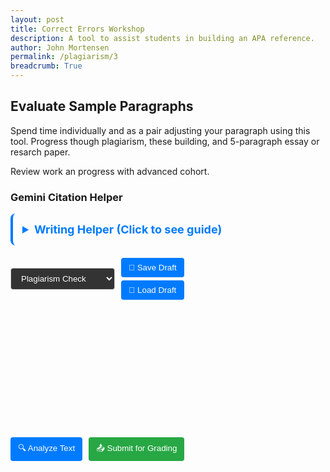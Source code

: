 ```yaml
---
layout: post
title: Correct Errors Workshop 
description: A tool to assist students in building an APA reference. 
author: John Mortensen
permalink: /plagiarism/3
breadcrumb: True
---
```


## Evaluate Sample Paragraphs

Spend time individually and as a pair adjusting your paragraph using this tool.  Progress though plagiarism, these building, and 5-paragraph essay or resarch paper.  

Review work an progress with advanced cohort.

### Gemini Citation Helper

<link href="https://cdn.quilljs.com/1.3.7/quill.snow.css" rel="stylesheet">
<script src="https://cdn.quilljs.com/1.3.7/quill.min.js"></script>

<script src="https://cdn.jsdelivr.net/npm/marked/marked.min.js"></script>

<style>
/* Target the output container */
#output {
    /* Ensure long content and formatting is handled correctly */
    padding: 10px;
    /* Allows text to wrap naturally inside the div */
    word-wrap: break-word;
    overflow-wrap: break-word;
}

.controls {
    margin: 10px 0;
    display: flex;
    gap: 10px;
    flex-wrap: wrap;
    align-items: center;
}

.control-group {
    display: flex;
    flex-direction: column;
    gap: 5px;
}

label {
    font-weight: bold;
    font-size: 14px;
}

select {
    padding: 8px 12px;
    border-radius: 4px;
    border: 1px solid #ccc;
    color: white;
    background-color: #333;
}

button {
    padding: 8px 12px;
    border-radius: 4px;
    border: 1px solid #ccc;
    background-color: #007bff;
    color: white;
    border: none;
    cursor: pointer;
}

button:hover {
    background-color: #0056b3;
}

.sample-text {
    display: none;
}

/* File-specific styles only - iridescent styles moved to _sass/open-coding/elements/buttons/iridescent.scss */
</style>

<details style="padding: 15px; border-radius: 8px; margin-bottom: 20px; border-left: 4px solid #007bff;">
  <summary style="cursor: pointer; font-weight: bold; color: #007bff; font-size: 18px;">Writing Helper (Click to see guide)</summary>
  <div style="margin-top: 10px;">
    <p>This writing analysis tool helps you improve your academic writing by providing AI-powered feedback on different aspects of your text.</p>

    <h4>Analysis Modes:</h4>
    <ul>
      <li><strong>Plagiarism Check:</strong> Identifies missing citations and suggests proper APA references</li>
      <li><strong>Thesis Building:</strong> Evaluates thesis clarity, argument structure, and coherence</li>
      <li><strong>5-Paragraph Outline:</strong> Checks essay structure and paragraph organization</li>
      <li><strong>Research Paper:</strong> Assesses academic tone, evidence quality, and scholarly writing</li>
    </ul>
    
    <p><em>Note: Sample texts are provided for each mode to help you explore different types of feedback. You can replace them with your own writing.</em></p>
  </div>
</details>

<div class="controls">
    <div class="control-group">
        <select id="analysisMode">
            <option value="plagiarism">Plagiarism Check</option>
            <option value="thesis">Thesis Building</option>
            <option value="five-paragraph">5-Paragraph Outline</option>
            <option value="research">Research Paper</option>
        </select>
    </div>
    <div class="control-group">
        <button id="saveBtn" class="iridescent flex-1 text-white text-center py-2 rounded-lg font-semibold transition">💾 Save Draft</button>
        <button id="loadBtn" class="iridescent flex-1 text-white text-center py-2 rounded-lg font-semibold transition">📂 Load Draft</button>
    </div>
</div>

<div id="quill-editor" style="height: 200px;"></div>
<div class="controls">
    <button id="checkBtn" class="iridescent flex-1 text-white text-center py-2 rounded-lg font-semibold transition">🔍 Analyze Text</button>
    <button id="submitBtn" class="iridescent flex-1 text-white text-center py-2 rounded-lg font-semibold transition" style="background-color: #28a745;" disabled>📤 Submit for Grading</button>
</div>
<div id="status-message" style="margin: 10px 0; padding: 8px; border-radius: 4px; display: none;"></div>
<div id="output"></div>

<!-- Hidden sample texts -->
<div class="sample-text" data-type="plagiarism">
Literature has shaped culture and society through memorable phrases that continue to resonate today. For example, `It was the best of times, it was the worst of times` captures the contrasts of life in a way that still feels relevant. Another famous phrase, `Romeo, Romeo, where art thou`, has been quoted in countless settings as a symbol of love and longing. Likewise, in film and popular culture, lines such as `Frankly Scarlett, I don't give a damn` are recognized across generations.
</div>

<div class="sample-text" data-type="plagiarism">
The concept of artificial intelligence has evolved dramatically since the 1950s. Early pioneers like Alan Turing proposed that machines could think, leading to what we now call the Turing Test. Modern AI systems can process natural language, recognize images, and even create art. As we move forward, questions about AI ethics and human-AI collaboration become increasingly important for society.
</div>

<div class="sample-text" data-type="plagiarism">
Climate change represents one of the most pressing challenges of our time. Scientists worldwide have documented rising global temperatures, melting ice caps, and changing weather patterns. The Paris Agreement brought nations together to address these issues, though implementation remains challenging. Individual actions, while important, must be combined with systemic changes to create meaningful impact.
</div>

<div class="sample-text" data-type="thesis">
Social media has fundamentally changed how people communicate and share information. While it has connected people across the globe and democratized access to information, it has also contributed to the spread of misinformation and created new forms of social anxiety. This paper will examine both the positive and negative impacts of social media on modern society, arguing that regulation and digital literacy education are essential for maximizing benefits while minimizing harm.
</div>

<div class="sample-text" data-type="five-paragraph">
Technology education should be mandatory in all elementary schools. First, students need digital literacy skills to succeed in the modern workforce. Second, early exposure to coding and computational thinking develops problem-solving abilities. Third, technology education helps bridge the digital divide by ensuring all students have equal access to these essential skills. Therefore, investing in technology education at the elementary level is crucial for preparing students for their future careers and creating a more equitable society.
</div>

<div class="sample-text" data-type="research">
Recent studies in cognitive psychology have revealed new insights into how memory formation works in the human brain. Researchers at several universities have used advanced neuroimaging techniques to observe real-time neural activity during learning tasks. Their findings suggest that sleep plays a more crucial role in memory consolidation than previously understood. This research has important implications for educational practices and therapeutic interventions for memory-related disorders.
</div>

<script type="module">
    // API Endpoint
    import { pythonURI, fetchOptions } from '{{ site.baseurl }}/assets/js/api/config.js';

    const ENDPOINT = `${pythonURI}/api/gemini`;

    // Analysis prompts for different modes
    const ANALYSIS_PROMPTS = {
        plagiarism: "Please look at this text for correct academic citations, and recommend APA references for each area of concern: ",
        thesis: "Please analyze this text for thesis development. Check for clear thesis statement, supporting arguments, and overall coherence: ",
        "five-paragraph": "Please analyze this text for 5-paragraph essay structure. Check for introduction with thesis, three body paragraphs with supporting details, and conclusion: ",
        research: "Please analyze this text for research paper quality. Check for proper academic tone, evidence-based arguments, and scholarly writing style: "
    };

    document.addEventListener("DOMContentLoaded", function() {
        var quill = new Quill('#quill-editor', {
            theme: 'snow'
        });

        // Load a random sample on page load
        loadRandomSample();

        // Save Draft button
        document.getElementById("saveBtn").onclick = function() {
            const text = quill.getContents(); // Get full Delta format with formatting
            const plainText = quill.getText(); // Get plain text
            const mode = document.getElementById("analysisMode").value;

            const draft = {
                content: text,
                plainText: plainText,
                mode: mode,
                timestamp: new Date().toISOString(),
                id: 'writing-draft-v1' // Version for future compatibility
            };

            try {
                localStorage.setItem('plagiarism-writing-draft', JSON.stringify(draft));
                showStatusMessage("✅ Draft saved successfully!", "success");

                // Enable submit button if there's content
                if (plainText.trim().length > 0) {
                    document.getElementById("submitBtn").disabled = false;
                }
            } catch (error) {
                showStatusMessage("❌ Failed to save draft: " + error.message, "error");
            }
        };

        // Load Draft button
        document.getElementById("loadBtn").onclick = function() {
            try {
                const savedDraft = localStorage.getItem('plagiarism-writing-draft');

                if (savedDraft) {
                    const draft = JSON.parse(savedDraft);

                    // Set the content with formatting
                    quill.setContents(draft.content);

                    // Set the analysis mode
                    document.getElementById("analysisMode").value = draft.mode;

                    // Show success message with timestamp
                    const saveDate = new Date(draft.timestamp).toLocaleString();
                    showStatusMessage(`✅ Draft loaded successfully! (Saved: ${saveDate})`, "success");

                    // Enable submit button if there's content
                    if (draft.plainText && draft.plainText.trim().length > 0) {
                        document.getElementById("submitBtn").disabled = false;
                    }
                } else {
                    showStatusMessage("⚠️ No saved draft found", "warning");
                }
            } catch (error) {
                showStatusMessage("❌ Failed to load draft: " + error.message, "error");
            }
        };

        // Submit button (placeholder for future grading functionality)
        document.getElementById("submitBtn").onclick = function() {
            const text = quill.getText().trim();
            if (text.length === 0) {
                showStatusMessage("⚠️ Cannot submit empty text", "warning");
                return;
            }

            // TODO: Implement actual submission to grading system
            showStatusMessage("🚀 Submission functionality coming soon!", "info");
        };

        // Auto-save on content change (optional)
        let autoSaveTimeout;
        quill.on('text-change', function() {
            clearTimeout(autoSaveTimeout);
            autoSaveTimeout = setTimeout(() => {
                // Auto-enable submit button when there's content
                const text = quill.getText().trim();
                document.getElementById("submitBtn").disabled = text.length === 0;
            }, 500);
        });

        // Status message helper function
        function showStatusMessage(message, type) {
            const statusDiv = document.getElementById("status-message");
            statusDiv.textContent = message;
            statusDiv.style.display = "block";

            // Style based on message type
            switch(type) {
                case "success":
                    statusDiv.style.backgroundColor = "#d4edda";
                    statusDiv.style.color = "#155724";
                    statusDiv.style.border = "1px solid #c3e6cb";
                    break;
                case "error":
                    statusDiv.style.backgroundColor = "#f8d7da";
                    statusDiv.style.color = "#721c24";
                    statusDiv.style.border = "1px solid #f5c6cb";
                    break;
                case "warning":
                    statusDiv.style.backgroundColor = "#fff3cd";
                    statusDiv.style.color = "#856404";
                    statusDiv.style.border = "1px solid #ffeaa7";
                    break;
                case "info":
                    statusDiv.style.backgroundColor = "#d1ecf1";
                    statusDiv.style.color = "#0c5460";
                    statusDiv.style.border = "1px solid #bee5eb";
                    break;
            }

            // Auto-hide after 3 seconds
            setTimeout(() => {
                statusDiv.style.display = "none";
            }, 3000);
        }

        // Load a random sample on page load
        loadRandomSample();

        // Analyze Text button
        document.getElementById("checkBtn").onclick = function() {
            const text = quill.getText();
            const mode = document.getElementById("analysisMode").value;
            const outputDiv = document.getElementById("output");
            outputDiv.textContent = "⏳ Analyzing...";

            const prompt = ANALYSIS_PROMPTS[mode] || ANALYSIS_PROMPTS.plagiarism;

            fetch(ENDPOINT, {
                ...fetchOptions,
                method: "POST",
                body: JSON.stringify({
                    prompt: prompt,
                    text: text
                })
            })
            .then(resp => {
                if (!resp.ok) return resp.text().then(text => { throw new Error(text); });
                return resp.json();
            })
            .then(result => {
                if (result.error || result.message) {
                    // Handle error responses - use the message from API
                    let errorMsg = result.error || result.message || "Unknown error";

                    // Add error code if present
                    if (result.error_code) {
                        errorMsg += ` (Error ${result.error_code})`;
                    }

                    outputDiv.textContent = "⚠️ " + errorMsg;

                    // Special handling for authentication errors
                    if (result.message && result.message.includes("Authentication")) {
                        outputDiv.textContent += " (Login required)";
                    }
                } else if (result.success && result.text) {
                    // Handle successful response - the analysis is in result.text
                    const markdown = result.text;

                    // Convert the Markdown content into fully styled HTML
                    const htmlContent = marked.parse(markdown);

                    // Insert the formatted HTML into the output div
                    outputDiv.innerHTML = htmlContent;
                } else {
                    outputDiv.textContent = "✅ Analysis complete: No clear analysis provided by the backend.";
                }
            })
            .catch(e => {
                outputDiv.textContent = "⚠️ Login is required... " + e;
            });
        };

        function loadRandomSample() {
            const mode = document.getElementById("analysisMode").value;
            const samples = document.querySelectorAll(`.sample-text[data-type="${mode}"]`);

            if (samples.length === 0) {
                // Fallback to plagiarism samples if mode has no samples
                const fallbackSamples = document.querySelectorAll('.sample-text[data-type="plagiarism"]');
                if (fallbackSamples.length > 0) {
                    const randomIndex = Math.floor(Math.random() * fallbackSamples.length);
                    quill.setText(fallbackSamples[randomIndex].textContent.trim());
                }
                return;
            }

            const randomIndex = Math.floor(Math.random() * samples.length);
            quill.setText(samples[randomIndex].textContent.trim());
        }

        // Update sample when analysis mode changes
        document.getElementById("analysisMode").onchange = function() {
            loadRandomSample();
        };
    });
</script>
